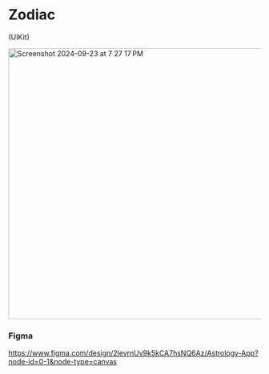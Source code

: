 # Zodiac 
(UIKit)

<img width="540" alt="Screenshot 2024-09-23 at 7 27 17 PM" src="https://github.com/user-attachments/assets/18ab648c-cfcc-44a2-aeae-472584ff3fd6">

### Figma
https://www.figma.com/design/2levrnUv9k5kCA7hsNQ6Az/Astrology-App?node-id=0-1&node-type=canvas
